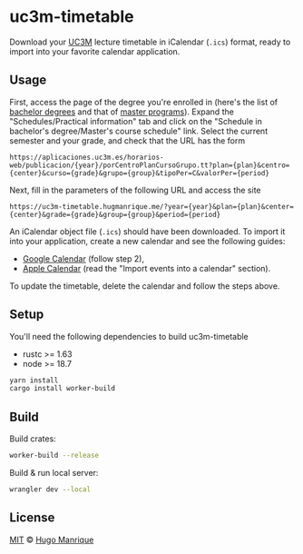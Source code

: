 # uc3m-timetable

Download your [UC3M](https://www.uc3m.es/Home) lecture timetable in iCalendar (`.ics`) format,
ready to import into your favorite calendar application.

## Usage

First, access the page of the degree you're enrolled in (here's the list of [bachelor degrees](https://www.uc3m.es/bachelor-degree/studies)
and that of [master programs](https://www.uc3m.es/postgraduate/programs)). Expand the "Schedules/Practical information" tab and click
on the "Schedule in bachelor's degree/Master's course schedule" link. Select the current semester and your grade, and check
that the URL has the form
```
https://aplicaciones.uc3m.es/horarios-web/publicacion/{year}/porCentroPlanCursoGrupo.tt?plan={plan}&centro={center}&curso={grade}&grupo={group}&tipoPer=C&valorPer={period}
```
Next, fill in the parameters of the following URL and access the site
```
https://uc3m-timetable.hugmanrique.me/?year={year}&plan={plan}&center={center}&grade={grade}&group={group}&period={period}
```
An iCalendar object file (`.ics`) should have been downloaded. To import it into your application, create a new calendar
and see the following guides:

- [Google Calendar](https://support.google.com/calendar/answer/37118) (follow step 2),
- [Apple Calendar](https://support.apple.com/guide/calendar/import-or-export-calendars-icl1023/mac) (read the "Import events into a calendar" section).

To update the timetable, delete the calendar and follow the steps above.

## Setup
You'll need the following dependencies to build uc3m-timetable
- rustc >= 1.63
- node >= 18.7

```bash
yarn install
cargo install worker-build
```

## Build
Build crates:
```bash
worker-build --release
```

Build & run local server:
```bash
wrangler dev --local
```

## License

[MIT](LICENSE) &copy; [Hugo Manrique](https://hugmanrique.me)

[license]: https://img.shields.io/github/license/hugmanrique/uc3m-timetable.svg
[license-url]: LICENSE
